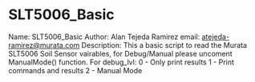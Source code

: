 # SLT5006_Basic

  Name: SLT5006_Basic
  Author: Alan Tejeda Ramirez
  email: atejeda-ramirez@murata.com
  Description: This a basic script to read the Murata SLT5006 Soil Sensor vairables, for Debug/Manual please uncoment ManualMode() function.
               For debug_lvl:
               0 -  Only print results
               1 -  Print commands and results
               2 -  Manual Mode 
